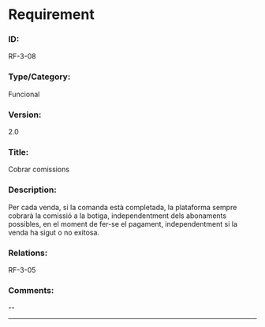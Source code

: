 # Requirement

### ID:
RF-3-08

### Type/Category:
Funcional

### Version:
2.0

### Title:
Cobrar comissions

### Description:
Per cada venda, si la comanda està completada, la plataforma sempre cobrarà la comissió a la botiga, independentment dels abonaments possibles, en el moment de fer-se el pagament, independentment si la venda ha sigut o no exitosa.

### Relations:
RF-3-05

### Comments:
--

---